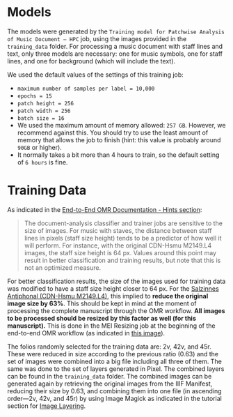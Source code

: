 # Models

The models were generated by the `Training model for Patchwise Analysis of Music Document – HPC` job, 
using the images provided in the `training_data` folder. For processing a music document with staff lines and text,
only three models are necessary: one for music symbols, one for staff lines, and one for background (which will include the text).

We used the default values of the settings of this training job:
- `maximum number of samples per label = 10,000`
- `epochs = 15`
- `patch height = 256`
- `patch width = 256`
- `batch size = 16`
- We used the maximum amount of memory allowed: `257 GB`. However, we recommend against this. 
You should try to use the least amount of memory that allows the job to finish (hint: this value is probably around `90GB` or higher).
- It normally takes a bit more than 4 hours to train, so the default setting of `6 hours` is fine.

# Training Data
As indicated in the [End-to-End OMR Documentation - Hints section](http://ddmal.music.mcgill.ca/e2e-omr-documentation/hints.html#staff-size-height-and-training):
> The document-analysis classifier and trainer jobs are sensitive to the size of images. For music with staves, the distance between staff lines in pixels (staff size height) tends to be a predictor of how well it will perform. For instance, with the original CDN-Hsmu M2149.L4 images, the staff size height is 64 px. Values around this point may result in better classification and training results, but note that this is not an optimized measure.

For better classification results, the size of the images used for training data was modified to have a staff size height closer to 64 px. For the [Salzinnes Antiphonal (CDN-Hsmu M2149.L4)](https://cantus.uwaterloo.ca/source/123723), this implied to **reduce the original image size by 63%**. This should be kept in mind at the moment of processing the complete manuscript through the OMR workflow. **All images to be processed should be resized by this factor as well (for this manuscript).** This is done in the MEI Resizing job at the beginning of the end-to-end OMR workflow (as indicated in [this image](http://ddmal.music.mcgill.ca/e2e-omr-documentation/hints.html#staff-size-height-and-training)).

The folios randomly selected for the training data are: 2v, 42v, and 45r. These were reduced in size according to the previous ratio (0.63) and the set of images were combined into a big file including all three of them. The same was done to the set of layers generated in Pixel. The combined layers can be found in the `training_data` folder. The combined images can be generated again by retrieving the original images from the IIIF Manifest, reducing their size by 0.63, and combining them into one file (in ascending order—2v, 42v, and 45r) by using Image Magick as indicated in the tutorial section for [Image Layering](http://ddmal.music.mcgill.ca/e2e-omr-documentation/tutorial/document-analysis.html#image-layering).
